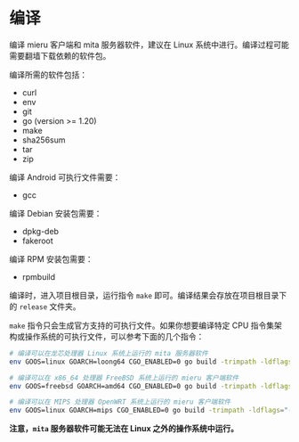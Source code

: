 # 编译

编译 mieru 客户端和 mita 服务器软件，建议在 Linux 系统中进行。编译过程可能需要翻墙下载依赖的软件包。

编译所需的软件包括：

- curl
- env
- git
- go (version >= 1.20)
- make
- sha256sum
- tar
- zip

编译 Android 可执行文件需要：

- gcc

编译 Debian 安装包需要：

- dpkg-deb
- fakeroot

编译 RPM 安装包需要：

- rpmbuild

编译时，进入项目根目录，运行指令 `make` 即可。编译结果会存放在项目根目录下的 `release` 文件夹。

`make` 指令只会生成官方支持的可执行文件。如果你想要编译特定 CPU 指令集架构或操作系统的可执行文件，可以参考下面的几个指令：

```sh
# 编译可以在龙芯处理器 Linux 系统上运行的 mita 服务器软件
env GOOS=linux GOARCH=loong64 CGO_ENABLED=0 go build -trimpath -ldflags="-s -w" -o mita cmd/mita/mita.go

# 编译可以在 x86_64 处理器 FreeBSD 系统上运行的 mieru 客户端软件
env GOOS=freebsd GOARCH=amd64 CGO_ENABLED=0 go build -trimpath -ldflags="-s -w" -o mieru cmd/mieru/mieru.go

# 编译可以在 MIPS 处理器 OpenWRT 系统上运行的 mieru 客户端软件
env GOOS=linux GOARCH=mips CGO_ENABLED=0 go build -trimpath -ldflags="-s -w" -o mieru cmd/mieru/mieru.go
```

**注意，`mita` 服务器软件可能无法在 Linux 之外的操作系统中运行。**
